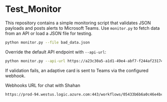 # Test_Monitor

This repository contains a simple monitoring script that validates JSON
payloads and posts alerts to Microsoft Teams. Use `monitor.py` to fetch
data from an API or load a JSON file for testing.

```bash
python monitor.py --file bad_data.json
```

Override the default API endpoint with `--api-url`:

```bash
python monitor.py --api-url https://a23c30a5-a1d1-49e4-abf7-f244af23174a.mock.pstmn.io/data
```

If validation fails, an adaptive card is sent to Teams via the configured
webhook.

Webhooks URL for chat with Shahan

```bash
https://prod-94.westus.logic.azure.com:443/workflows/05433b6b6a0c46e4bcf1eaa6223186e8/triggers/manual/paths/invoke?api-version=2016-06-01&sp=%2Ftriggers%2Fmanual%2Frun&sv=1.0&sig=zG3QskuPLy-muAWRZnfXr__apYD_1nO1i90o_IYbUBQ
```
